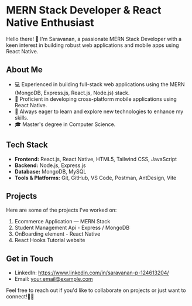 
# MERN Stack Developer & React Native Enthusiast

Hello there! 👋 I'm Saravanan, a passionate MERN Stack Developer with a keen interest in building robust web applications and mobile apps using React Native.

## About Me
- 💻 Experienced in building full-stack web applications using the MERN (MongoDB, Express.js, React.js, Node.js) stack.
- 📱 Proficient in developing cross-platform mobile applications using React Native.
- 🚀 Always eager to learn and explore new technologies to enhance my skills.
- 🎓 Master's degree in Computer Science.

## Tech Stack
- **Frontend:** React.js, React Native, HTML5, Tailwind CSS, JavaScript
- **Backend:** Node.js, Express.js
- **Database:** MongoDB, MySQL
- **Tools & Platforms:** Git, GitHub, VS Code, Postman, AntDesign, Vite

## Projects
Here are some of the projects I've worked on:
1. Ecommerce Application — MERN Stack
2. Student Management Api - Express / MongoDB
3. OnBoarding element - React Native
4. React Hooks Tutorial website

## Get in Touch
- LinkedIn: https://www.linkedin.com/in/saravanan-p-124613204/
- Email: your.email@example.com

Feel free to reach out if you'd like to collaborate on projects or just want to connect!🙋‍♂️
